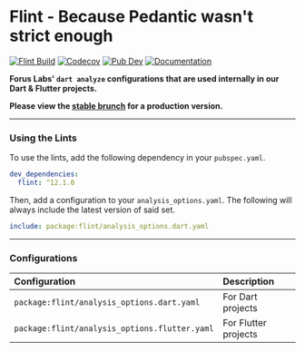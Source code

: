 # Flint - Because Pedantic wasn't strict enough

[![Flint Build](https://github.com/forus-labs/cauldron/workflows/Flint%20Build/badge.svg)](https://github.com/forus-labs/cauldron/actions?query=workflow%3A%22Flint+Build%22)
[![Codecov](https://codecov.io/gh/forus-labs/cauldron/branch/master/graph/badge.svg)](https://codecov.io/gh/forus-labs/cauldron)
[![Pub Dev](https://img.shields.io/pub/v/flint)](https://pub.dev/packages/flint)
[![Documentation](https://img.shields.io/badge/documentation-latest-brightgreen.svg)](https://pub.dev/documentation/flint/latest/)

**Forus Labs' `dart analyze` configurations that are used internally in our Dart & Flutter projects.**

**Please view the [stable brunch](https://github.com/forus-labs/cauldron/tree/stable/flint/) for a production version.**

***
### Using the Lints

To use the lints, add the following dependency in your `pubspec.yaml`.

```yaml
dev_dependencies:
  flint: ^12.1.0
```

Then, add a configuration to your `analysis_options.yaml`. The following will always include the latest version of said set.

```yaml
include: package:flint/analysis_options.dart.yaml
```

***
### Configurations

| Configuration                                        | Description                                        |
| :--------------------------------------------------- | :------------------------------------------------- |
| `package:flint/analysis_options.dart.yaml`           | For Dart projects                                  |
| `package:flint/analysis_options.flutter.yaml`        | For Flutter projects                               |


